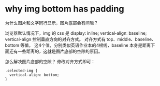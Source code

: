 # why img bottom has padding
为什么图片和文字同行显示，图片底部会有间隙？

浏览器默认情况下，img 的 css 是 display: inline; vertical-align: baseline;
vertical-align 控制垂直方向的对齐方式。
对齐方式有 top、middle、baseline、bottom 等值，
这4个值，分别类似英语作业本的4根线，baseline 本身是距离下面还有一些距离的，这就是图片底部的空隙的原因。

怎么解决图片底部的空隙？
修改对齐方式即可：
```
.selected-img {
  vertical-align: bottom;
}
```
